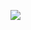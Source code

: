 ![](https://raw.githubusercontent.com/Luminous-Journey/github-stats/master/generated/overview.svg#gh-dark-mode-only)
